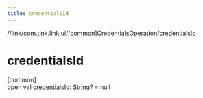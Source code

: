```yaml
---
title: credentialsId
---
```

//[link](../../../index.html)/[com.tink.link.ui](../index.html)/[[common]CredentialsOperation](index.html)/[credentialsId](credentials-id.html)



# credentialsId



[common]\
open val [credentialsId](credentials-id.html): [String](https://kotlinlang.org/api/latest/jvm/stdlib/kotlin/-string/index.html)? = null




